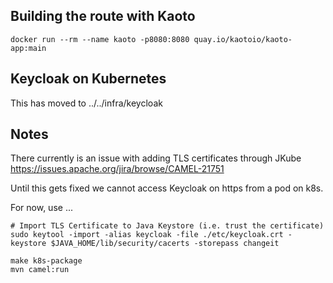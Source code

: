 
## Building the route with Kaoto

```
docker run --rm --name kaoto -p8080:8080 quay.io/kaotoio/kaoto-app:main
```

## Keycloak on Kubernetes

This has moved to ../../infra/keycloak

## Notes

There currently is an issue with adding TLS certificates through JKube
https://issues.apache.org/jira/browse/CAMEL-21751

Until this gets fixed we cannot access Keycloak on https from a pod on k8s.

For now, use ...

```
# Import TLS Certificate to Java Keystore (i.e. trust the certificate)
sudo keytool -import -alias keycloak -file ./etc/keycloak.crt -keystore $JAVA_HOME/lib/security/cacerts -storepass changeit

make k8s-package
mvn camel:run
```

